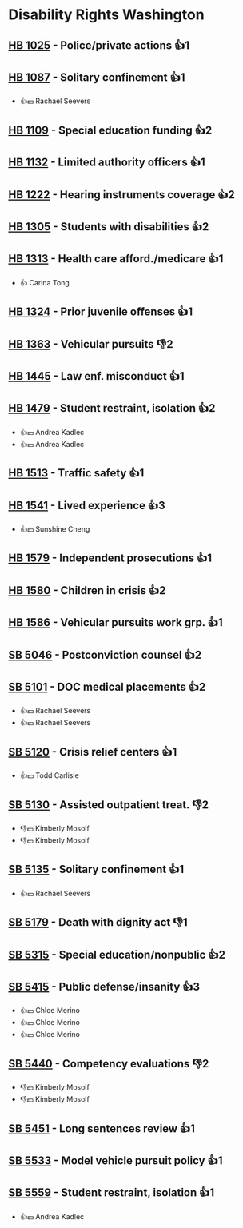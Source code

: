 # Disability Rights Washington

## [HB 1025](/bill/2023-24/hb/1025/) - Police/private actions 👍1  

## [HB 1087](/bill/2023-24/hb/1087/) - Solitary confinement 👍1  
* 👍💵 Rachael Seevers

## [HB 1109](/bill/2023-24/hb/1109/) - Special education funding 👍2  

## [HB 1132](/bill/2023-24/hb/1132/) - Limited authority officers 👍1  

## [HB 1222](/bill/2023-24/hb/1222/) - Hearing instruments coverage 👍2  

## [HB 1305](/bill/2023-24/hb/1305/) - Students with disabilities 👍2  

## [HB 1313](/bill/2023-24/hb/1313/) - Health care afford./medicare 👍1  
* 👍 Carina Tong

## [HB 1324](/bill/2023-24/hb/1324/) - Prior juvenile offenses 👍1  

## [HB 1363](/bill/2023-24/hb/1363/) - Vehicular pursuits  👎2 

## [HB 1445](/bill/2023-24/hb/1445/) - Law enf. misconduct 👍1  

## [HB 1479](/bill/2023-24/hb/1479/) - Student restraint, isolation 👍2  
* 👍💵 Andrea Kadlec
* 👍💵 Andrea Kadlec

## [HB 1513](/bill/2023-24/hb/1513/) - Traffic safety 👍1  

## [HB 1541](/bill/2023-24/hb/1541/) - Lived experience 👍3  
* 👍💵 Sunshine Cheng

## [HB 1579](/bill/2023-24/hb/1579/) - Independent prosecutions 👍1  

## [HB 1580](/bill/2023-24/hb/1580/) - Children in crisis 👍2  

## [HB 1586](/bill/2023-24/hb/1586/) - Vehicular pursuits work grp. 👍1  

## [SB 5046](/bill/2023-24/sb/5046/) - Postconviction counsel 👍2  

## [SB 5101](/bill/2023-24/sb/5101/) - DOC medical placements 👍2  
* 👍💵 Rachael Seevers
* 👍💵 Rachael Seevers

## [SB 5120](/bill/2023-24/sb/5120/) - Crisis relief centers 👍1  
* 👍💵 Todd Carlisle

## [SB 5130](/bill/2023-24/sb/5130/) - Assisted outpatient treat.  👎2 
* 👎💵 Kimberly Mosolf
* 👎💵 Kimberly Mosolf

## [SB 5135](/bill/2023-24/sb/5135/) - Solitary confinement 👍1  
* 👍💵 Rachael Seevers

## [SB 5179](/bill/2023-24/sb/5179/) - Death with dignity act  👎1 

## [SB 5315](/bill/2023-24/sb/5315/) - Special education/nonpublic 👍2  

## [SB 5415](/bill/2023-24/sb/5415/) - Public defense/insanity 👍3  
* 👍💵 Chloe Merino
* 👍💵 Chloe Merino
* 👍💵 Chloe Merino

## [SB 5440](/bill/2023-24/sb/5440/) - Competency evaluations  👎2 
* 👎💵 Kimberly Mosolf
* 👎💵 Kimberly Mosolf

## [SB 5451](/bill/2023-24/sb/5451/) - Long sentences review 👍1  

## [SB 5533](/bill/2023-24/sb/5533/) - Model vehicle pursuit policy 👍1  

## [SB 5559](/bill/2023-24/sb/5559/) - Student restraint, isolation 👍1  
* 👍💵 Andrea Kadlec